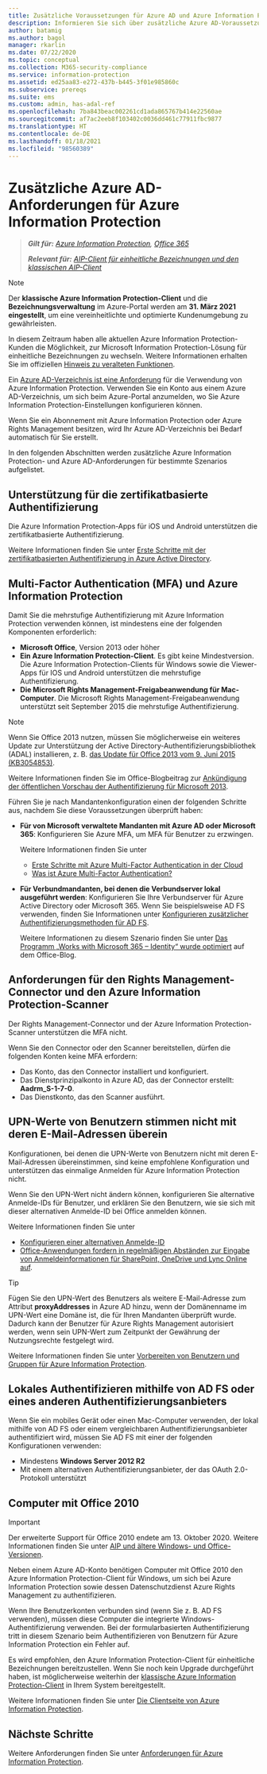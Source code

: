 ```yaml
---
title: Zusätzliche Voraussetzungen für Azure AD und Azure Information Protection
description: Informieren Sie sich über zusätzliche Azure AD-Voraussetzungen für Azure Information Protection in bestimmten Szenarios, z. B. bei mehrstufiger oder zertifikatbasierter Authentifizierung.
author: batamig
ms.author: bagol
manager: rkarlin
ms.date: 07/22/2020
ms.topic: conceptual
ms.collection: M365-security-compliance
ms.service: information-protection
ms.assetid: ed25aa83-e272-437b-b445-3f01e985860c
ms.subservice: prereqs
ms.suite: ems
ms.custom: admin, has-adal-ref
ms.openlocfilehash: 7ba843beac002261cd1ada865767b414e22560ae
ms.sourcegitcommit: af7ac2eeb8f103402c0036dd461c77911fbc9877
ms.translationtype: HT
ms.contentlocale: de-DE
ms.lasthandoff: 01/18/2021
ms.locfileid: "98560389"
---
```

# <a name="additional-azure-ad-requirements-for-azure-information-protection"></a>Zusätzliche Azure AD-Anforderungen für Azure Information Protection

>***Gilt für:** [Azure Information Protection](https://azure.microsoft.com/pricing/details/information-protection), [Office 365](https://download.microsoft.com/download/E/C/F/ECF42E71-4EC0-48FF-AA00-577AC14D5B5C/Azure_Information_Protection_licensing_datasheet_EN-US.pdf)*
>
>***Relevant für:** [AIP-Client für einheitliche Bezeichnungen und den klassischen AIP-Client](faqs.md#whats-the-difference-between-the-azure-information-protection-classic-and-unified-labeling-clients)*

> [!NOTE]
> Der **klassische Azure Information Protection-Client** und die **Bezeichnungsverwaltung** im Azure-Portal werden am **31. März 2021** **eingestellt**, um eine vereinheitlichte und optimierte Kundenumgebung zu gewährleisten. 
>
> In diesem Zeitraum haben alle aktuellen Azure Information Protection-Kunden die Möglichkeit, zur Microsoft Information Protection-Lösung für einheitliche Bezeichnungen zu wechseln. Weitere Informationen erhalten Sie im offiziellen [Hinweis zu veralteten Funktionen](https://aka.ms/aipclassicsunset).

Ein [Azure AD-Verzeichnis ist eine Anforderung](requirements.md#azure-active-directory) für die Verwendung von Azure Information Protection. Verwenden Sie ein Konto aus einem Azure AD-Verzeichnis, um sich beim Azure-Portal anzumelden, wo Sie Azure Information Protection-Einstellungen konfigurieren können.

Wenn Sie ein Abonnement mit Azure Information Protection oder Azure Rights Management besitzen, wird Ihr Azure AD-Verzeichnis bei Bedarf automatisch für Sie erstellt.

In den folgenden Abschnitten werden zusätzliche Azure Information Protection- und Azure AD-Anforderungen für bestimmte Szenarios aufgelistet. 

## <a name="support-for-certificate-based-authentication-cba"></a>Unterstützung für die zertifikatbasierte Authentifizierung

Die Azure Information Protection-Apps für iOS und Android unterstützen die zertifikatbasierte Authentifizierung. 

Weitere Informationen finden Sie unter [Erste Schritte mit der zertifikatbasierten Authentifizierung in Azure Active Directory](/azure/active-directory/active-directory-certificate-based-authentication-get-started).

## <a name="multi-factor-authentication-mfa-and-azure-information-protection"></a>Multi-Factor Authentication (MFA) und Azure Information Protection

Damit Sie die mehrstufige Authentifizierung mit Azure Information Protection verwenden können, ist mindestens eine der folgenden Komponenten erforderlich:

- **Microsoft Office**, Version 2013 oder höher
- **Ein Azure Information Protection-Client**. Es gibt keine Mindestversion. Die Azure Information Protection-Clients für Windows sowie die Viewer-Apps für IOS und Android unterstützen die mehrstufige Authentifizierung.
- **Die Microsoft Rights Management-Freigabeanwendung für Mac-Computer**. Die Microsoft Rights Management-Freigabeanwendung unterstützt seit September 2015 die mehrstufige Authentifizierung.

> [!NOTE]
> Wenn Sie Office 2013 nutzen, müssen Sie möglicherweise ein weiteres Update zur Unterstützung der Active Directory-Authentifizierungsbibliothek (ADAL) installieren, z. B. [das Update für Office 2013 vom 9. Juni 2015 (KB3054853)](https://support.microsoft.com/kb/3054853). 
>
> Weitere Informationen finden Sie im Office-Blogbeitrag zur [Ankündigung der öffentlichen Vorschau der Authentifizierung für Microsoft 2013](https://blogs.office.com/2015/03/23/office-2013-modern-authentication-public-preview-announced/).       

Führen Sie je nach Mandantenkonfiguration einen der folgenden Schritte aus, nachdem Sie diese Voraussetzungen überprüft haben:

- **Für von Microsoft verwaltete Mandanten mit Azure AD oder Microsoft 365**: Konfigurieren Sie Azure MFA, um MFA für Benutzer zu erzwingen. 

    Weitere Informationen finden Sie unter 
    - [Erste Schritte mit Azure Multi-Factor Authentication in der Cloud](/multi-factor-authentication/multi-factor-authentication-get-started-cloud)
    - [Was ist Azure Multi-Factor Authentication?](/multi-factor-authentication/multi-factor-authentication)

- **Für Verbundmandanten, bei denen die Verbundserver lokal ausgeführt werden**: Konfigurieren Sie Ihre Verbundserver für Azure Active Directory oder Microsoft 365. Wenn Sie beispielsweise AD FS verwenden, finden Sie Informationen unter [Konfigurieren zusätzlicher Authentifizierungsmethoden für AD FS](/windows-server/identity/ad-fs/operations/configure-additional-authentication-methods-for-ad-fs). 

    Weitere Informationen zu diesem Szenario finden Sie unter [Das Programm „Works with Microsoft 365 – Identity“ wurde optimiert](https://blogs.office.com/2014/01/30/the-works-with-office-365-identity-program-now-streamlined/) auf dem Office-Blog. 

## <a name="rights-management-connector--aip-scanner-requirements"></a>Anforderungen für den Rights Management-Connector und den Azure Information Protection-Scanner

Der Rights Management-Connector und der Azure Information Protection-Scanner unterstützen die MFA nicht. 

Wenn Sie den Connector oder den Scanner bereitstellen, dürfen die folgenden Konten keine MFA erfordern:

- Das Konto, das den Connector installiert und konfiguriert.
- Das Dienstprinzipalkonto in Azure AD, das der Connector erstellt: **Aadrm_S-1-7-0**.
- Das Dienstkonto, das den Scanner ausführt.

## <a name="user-upn-values-dont-match-their-email-addresses"></a>UPN-Werte von Benutzern stimmen nicht mit deren E-Mail-Adressen überein

Konfigurationen, bei denen die UPN-Werte von Benutzern nicht mit deren E-Mail-Adressen übereinstimmen, sind keine empfohlene Konfiguration und unterstützen das einmalige Anmelden für Azure Information Protection nicht.

Wenn Sie den UPN-Wert nicht ändern können, konfigurieren Sie alternative Anmelde-IDs für Benutzer, und erklären Sie den Benutzern, wie sie sich mit dieser alternativen Anmelde-ID bei Office anmelden können. 

Weitere Informationen finden Sie unter

- [Konfigurieren einer alternativen Anmelde-ID](/windows-server/identity/ad-fs/operations/configuring-alternate-login-id)
- [Office-Anwendungen fordern in regelmäßigen Abständen zur Eingabe von Anmeldeinformationen für SharePoint, OneDrive und Lync Online auf](https://support.microsoft.com/help/2913639/office-applications-periodically-prompt-for-credentials-to-sharepoint-online,-onedrive,-and-lync-online).

> [!TIP]
> Fügen Sie den UPN-Wert des Benutzers als weitere E-Mail-Adresse zum Attribut **proxyAddresses** in Azure AD hinzu, wenn der Domänenname im UPN-Wert eine Domäne ist, die für Ihren Mandanten überprüft wurde. Dadurch kann der Benutzer für Azure Rights Management autorisiert werden, wenn sein UPN-Wert zum Zeitpunkt der Gewährung der Nutzungsrechte festgelegt wird. 

Weitere Informationen finden Sie unter [Vorbereiten von Benutzern und Gruppen für Azure Information Protection](prepare.md).

## <a name="authenticating-on-premises-using-ad-fs-or-another-authentication-provider"></a>Lokales Authentifizieren mithilfe von AD FS oder eines anderen Authentifizierungsanbieters

Wenn Sie ein mobiles Gerät oder einen Mac-Computer verwenden, der lokal mithilfe von AD FS oder einem vergleichbaren Authentifizierungsanbieter authentifiziert wird, müssen Sie AD FS mit einer der folgenden Konfigurationen verwenden:

- Mindestens **Windows Server 2012 R2**
- Mit einem alternativen Authentifizierungsanbieter, der das OAuth 2.0-Protokoll unterstützt

## <a name="computers-running-office-2010"></a>Computer mit Office 2010

> [!IMPORTANT]
> Der erweiterte Support für Office 2010 endete am 13. Oktober 2020. Weitere Informationen finden Sie unter [AIP und ältere Windows- und Office-Versionen](known-issues.md#aip-and-legacy-windows-and-office-versions).
> 

Neben einem Azure AD-Konto benötigen Computer mit Office 2010 den Azure Information Protection-Client für Windows, um sich bei Azure Information Protection sowie dessen Datenschutzdienst Azure Rights Management zu authentifizieren. 

Wenn Ihre Benutzerkonten verbunden sind (wenn Sie z. B. AD FS verwenden), müssen diese Computer die integrierte Windows-Authentifizierung verwenden. Bei der formularbasierten Authentifizierung tritt in diesem Szenario beim Authentifizieren von Benutzern für Azure Information Protection ein Fehler auf.

Es wird empfohlen, den Azure Information Protection-Client für einheitliche Bezeichnungen bereitzustellen. Wenn Sie noch kein Upgrade durchgeführt haben, ist möglicherweise weiterhin der [klassische Azure Information Protection-Client](./rms-client/aip-client.md) in Ihrem System bereitgestellt. 

Weitere Informationen finden Sie unter [Die Clientseite von Azure Information Protection](rms-client/use-client.md).
## <a name="next-steps"></a>Nächste Schritte
Weitere Anforderungen finden Sie unter [Anforderungen für Azure Information Protection](requirements.md).
